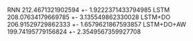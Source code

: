 RNN 212.4671321902594 +- 1.9222371433794985
LSTM 208.07634179669785 +- 3.135549862330028
LSTM+DO 206.91529729862333 +- 1.6579621867593857
LSTM+DO+AW 199.74195779156824 +- 2.3549567359927708